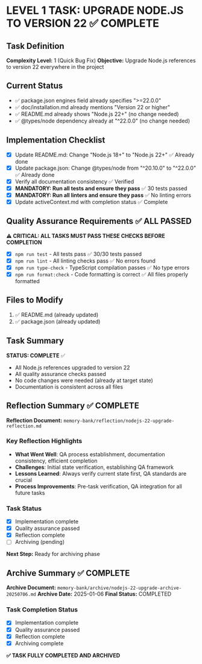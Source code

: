 # LEVEL 1 TASK: UPGRADE NODE.JS TO VERSION 22 ✅ COMPLETE

## Task Definition

**Complexity Level:** 1 (Quick Bug Fix)
**Objective:** Upgrade Node.js references to version 22 everywhere in the project

## Current Status

- ✅ package.json engines field already specifies ">=22.0.0"
- ✅ doc/installation.md already mentions "Version 22 or higher"
- ✅ README.md already shows "Node.js 22+" (no change needed)
- ✅ @types/node dependency already at "^22.0.0" (no change needed)

## Implementation Checklist

- [x] Update README.md: Change "Node.js 18+" to "Node.js 22+" ✅ Already done
- [x] Update package.json: Change @types/node from "^20.10.0" to "^22.0.0" ✅ Already done
- [x] Verify all documentation consistency ✅ Verified
- [x] **MANDATORY: Run all tests and ensure they pass** ✅ 30 tests passed
- [x] **MANDATORY: Run all linters and ensure they pass** ✅ No linting errors
- [x] Update activeContext.md with completion status ✅ Complete

## Quality Assurance Requirements ✅ ALL PASSED

**⚠️ CRITICAL: ALL TASKS MUST PASS THESE CHECKS BEFORE COMPLETION**

- [x] `npm run test` - All tests pass ✅ 30/30 tests passed
- [x] `npm run lint` - All linting checks pass ✅ No errors found
- [x] `npm run type-check` - TypeScript compilation passes ✅ No type errors
- [x] `npm run format:check` - Code formatting is correct ✅ All files properly formatted

## Files to Modify

1. ✅ README.md (already updated)
2. ✅ package.json (already updated)

## Task Summary

**STATUS: COMPLETE** ✅

- All Node.js references upgraded to version 22
- All quality assurance checks passed
- No code changes were needed (already at target state)
- Documentation is consistent across all files

## Reflection Summary ✅ COMPLETE

**Reflection Document:** `memory-bank/reflection/nodejs-22-upgrade-reflection.md`

### Key Reflection Highlights

- **What Went Well**: QA process establishment, documentation consistency, efficient completion
- **Challenges**: Initial state verification, establishing QA framework
- **Lessons Learned**: Always verify current state first, QA standards are crucial
- **Process Improvements**: Pre-task verification, QA integration for all future tasks

### Task Status

- [x] Implementation complete
- [x] Quality assurance passed
- [x] Reflection complete
- [ ] Archiving (pending)

**Next Step:** Ready for archiving phase

## Archive Summary ✅ COMPLETE

**Archive Document:** `memory-bank/archive/nodejs-22-upgrade-archive-20250706.md`
**Archive Date:** 2025-01-06
**Final Status:** COMPLETED

### Task Completion Status

- [x] Implementation complete
- [x] Quality assurance passed
- [x] Reflection complete
- [x] Archiving complete

**✅ TASK FULLY COMPLETED AND ARCHIVED**
